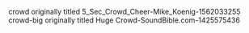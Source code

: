 crowd originally titled 5_Sec_Crowd_Cheer-Mike_Koenig-1562033255
crowd-big originally titled Huge Crowd-SoundBible.com-1425575436
